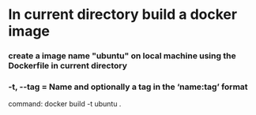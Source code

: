 # In current directory build a docker image

### create a image name "ubuntu" on local machine using the Dockerfile in current directory

### -t, --tag =  Name and optionally a tag in the ‘name:tag’ format

command: docker build -t ubuntu  .
